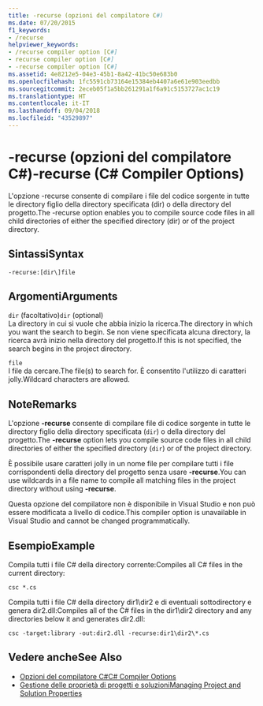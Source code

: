 ```yaml
---
title: -recurse (opzioni del compilatore C#)
ms.date: 07/20/2015
f1_keywords:
- /recurse
helpviewer_keywords:
- /recurse compiler option [C#]
- recurse compiler option [C#]
- -recurse compiler option [C#]
ms.assetid: 4e8212e5-04e3-45b1-8a42-41bc50e683b0
ms.openlocfilehash: 1fc5591cb73164e15384eb4407a6e61e903eedbb
ms.sourcegitcommit: 2eceb05f1a5bb261291a1f6a91c5153727ac1c19
ms.translationtype: HT
ms.contentlocale: it-IT
ms.lasthandoff: 09/04/2018
ms.locfileid: "43529897"
---
```

# <a name="-recurse-c-compiler-options"></a><span data-ttu-id="a9d91-102">-recurse (opzioni del compilatore C#)</span><span class="sxs-lookup"><span data-stu-id="a9d91-102">-recurse (C# Compiler Options)</span></span>
<span data-ttu-id="a9d91-103">L'opzione -recurse consente di compilare i file del codice sorgente in tutte le directory figlio della directory specificata (dir) o della directory del progetto.</span><span class="sxs-lookup"><span data-stu-id="a9d91-103">The -recurse option enables you to compile source code files in all child directories of either the specified directory (dir) or of the project directory.</span></span>  
  
## <a name="syntax"></a><span data-ttu-id="a9d91-104">Sintassi</span><span class="sxs-lookup"><span data-stu-id="a9d91-104">Syntax</span></span>  
  
```console  
-recurse:[dir\]file  
```  
  
## <a name="arguments"></a><span data-ttu-id="a9d91-105">Argomenti</span><span class="sxs-lookup"><span data-stu-id="a9d91-105">Arguments</span></span>  
 <span data-ttu-id="a9d91-106">`dir` (facoltativo)</span><span class="sxs-lookup"><span data-stu-id="a9d91-106">`dir` (optional)</span></span>  
 <span data-ttu-id="a9d91-107">La directory in cui si vuole che abbia inizio la ricerca.</span><span class="sxs-lookup"><span data-stu-id="a9d91-107">The directory in which you want the search to begin.</span></span> <span data-ttu-id="a9d91-108">Se non viene specificata alcuna directory, la ricerca avrà inizio nella directory del progetto.</span><span class="sxs-lookup"><span data-stu-id="a9d91-108">If this is not specified, the search begins in the project directory.</span></span>  
  
 `file`  
 <span data-ttu-id="a9d91-109">I file da cercare.</span><span class="sxs-lookup"><span data-stu-id="a9d91-109">The file(s) to search for.</span></span> <span data-ttu-id="a9d91-110">È consentito l'utilizzo di caratteri jolly.</span><span class="sxs-lookup"><span data-stu-id="a9d91-110">Wildcard characters are allowed.</span></span>  
  
## <a name="remarks"></a><span data-ttu-id="a9d91-111">Note</span><span class="sxs-lookup"><span data-stu-id="a9d91-111">Remarks</span></span>  
 <span data-ttu-id="a9d91-112">L'opzione **-recurse** consente di compilare file di codice sorgente in tutte le directory figlio della directory specificata (`dir`) o della directory del progetto.</span><span class="sxs-lookup"><span data-stu-id="a9d91-112">The **-recurse** option lets you compile source code files in all child directories of either the specified directory (`dir`) or of the project directory.</span></span>  
  
 <span data-ttu-id="a9d91-113">È possibile usare caratteri jolly in un nome file per compilare tutti i file corrispondenti della directory del progetto senza usare **-recurse**.</span><span class="sxs-lookup"><span data-stu-id="a9d91-113">You can use wildcards in a file name to compile all matching files in the project directory without using **-recurse**.</span></span>  
  
 <span data-ttu-id="a9d91-114">Questa opzione del compilatore non è disponibile in Visual Studio e non può essere modificata a livello di codice.</span><span class="sxs-lookup"><span data-stu-id="a9d91-114">This compiler option is unavailable in Visual Studio and cannot be changed programmatically.</span></span>  
  
## <a name="example"></a><span data-ttu-id="a9d91-115">Esempio</span><span class="sxs-lookup"><span data-stu-id="a9d91-115">Example</span></span>  
 <span data-ttu-id="a9d91-116">Compila tutti i file C# della directory corrente:</span><span class="sxs-lookup"><span data-stu-id="a9d91-116">Compiles all C# files in the current directory:</span></span>  
  
```console  
csc *.cs  
```  
  
 <span data-ttu-id="a9d91-117">Compila tutti i file C# della directory dir1\dir2 e di eventuali sottodirectory e genera dir2.dll:</span><span class="sxs-lookup"><span data-stu-id="a9d91-117">Compiles all of the C# files in the dir1\dir2 directory and any directories below it and generates dir2.dll:</span></span>  
  
```console  
csc -target:library -out:dir2.dll -recurse:dir1\dir2\*.cs  
```  
  
## <a name="see-also"></a><span data-ttu-id="a9d91-118">Vedere anche</span><span class="sxs-lookup"><span data-stu-id="a9d91-118">See Also</span></span>  

- [<span data-ttu-id="a9d91-119">Opzioni del compilatore C#</span><span class="sxs-lookup"><span data-stu-id="a9d91-119">C# Compiler Options</span></span>](../../../csharp/language-reference/compiler-options/index.md)  
- [<span data-ttu-id="a9d91-120">Gestione delle proprietà di progetti e soluzioni</span><span class="sxs-lookup"><span data-stu-id="a9d91-120">Managing Project and Solution Properties</span></span>](/visualstudio/ide/managing-project-and-solution-properties)
